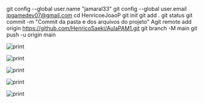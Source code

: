 
git config --global user.name "jamaral33"
git config --global user.email jpgamedev07@gmail.com
cd HenricoeJoaoP
git init
git add .
git status
git commit -m "Commit da pasta e dos arquivos do projeto"
Agit remote add origin https://github.com/HenricoSaeki/AulaPAM1.git
git branch -M main
git push -u origin main


![print](https://github.com/user-attachments/assets/38875549-8c8c-40c8-aa0b-094929cf73d9)

![print](https://github.com/user-attachments/assets/7b0d52e4-9a40-4e78-acc6-718f191b1afc)

![print](https://github.com/user-attachments/assets/3de3dbdf-0f66-46d0-884f-922af6f15b3e)

![print](https://github.com/user-attachments/assets/a28f62c9-da3e-45d6-8dd1-a2918f1d11dc)

![print](https://github.com/user-attachments/assets/6d611a04-fa24-49a1-a6be-0fd8a4f627b5)
